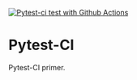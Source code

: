 [![Pytest-ci test with Github Actions](https://github.com/pranta123456/Pytest-CI/actions/workflows/pytest-ci.yml/badge.svg)](https://github.com/pranta123456/Pytest-CI/actions/workflows/pytest-ci.yml)

# Pytest-CI
Pytest-CI primer.
